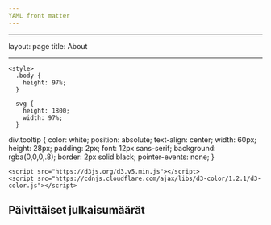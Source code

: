 ```yaml
---
YAML front matter
---
```


---
layout: page
title: About

---

<body>
 <meta charset="utf-8">

    <style>
      .body {
        height: 97%;
      }

      svg {
        height: 1800;
        width: 97%;
      }
div.tooltip {
  color: white;
  position: absolute;
  text-align: center;
  width: 60px;
  height: 28px;
  padding: 2px;
  font: 12px sans-serif;
  background: rgba(0,0,0,.8);
  border: 2px solid black;
  pointer-events: none;
}
    </style>

    <script src="https://d3js.org/d3.v5.min.js"></script>
    <script src="https://cdnjs.cloudflare.com/ajax/libs/d3-color/1.2.1/d3-color.js"></script>
  </head>
  <body>
    <h2>Päivittäiset julkaisumäärät</h2>
    <h4></h4>
    <svg id="svg"></svg>
    <script>
	
	d3.csv("https://mkokkone.github.io/visualisointiverkosto_14092022/calendar.csv").then(function(flatData) {
	//var parseDate = d3.timeFormat("%m/%d/%Y");
  // assign null correctly
	flatData.forEach(function(d) {
    d.AnswerCount = parseInt(d.AnswerCount);
	//d.Date = parseDate(d.Date);
	});
      flatData.sort((a, b) => new Date(a.Date) - new Date(b.Date) );	

      const dateValues = flatData.map(d => ({
        date: d3.timeDay(new Date(d.Date)),
        value: Number(d.AnswerCount)
      }));
	  
      const svg = d3.select("#svg");
      const { width, height } = document
        .getElementById("svg")
        .getBoundingClientRect();


      function draw() {
        const years = d3
          .nest()
          .key(d => d.date.getFullYear())
          .entries(dateValues)
          .reverse();

        const values = dateValues.map(c => c.value);
        const maxValue = d3.max(values);
        const minValue = d3.min(values);

        const cellSize = 30;
        const yearHeight = cellSize * 7;

        const group = svg.append("g");

        const year = group
          .selectAll("g")
          .data(years)
          .join("g")
          .attr(
            "transform",
            (d, i) => `translate(50, ${yearHeight * i + cellSize * 1.5})`
          );

		// Define the div for the tooltip
		const div = d3
		.select('body')
		.append('div')
		.attr('class', 'tooltip')
		.style('opacity', 0);



	

        year
          .append("text")
          .attr("x", -5)
          .attr("y", -30)
          .attr("text-anchor", "end")
          .attr("font-size", 16)
          .attr("font-weight", 550)
          .attr("transform", "rotate(270)")
          .text(d => d.key);

        const formatDay = d =>
          ["Ma", "Ti", "Ke", "To", "Pe", "La", "Su"][d.getUTCDay()];
		
        const countDay = d => d.getUTCDay();
        const timeWeek = d3.utcSunday;
        const formatDate = d3.utcFormat("%x");
        const colorFn = d3
          .scaleSequential(d3.interpolateBuGn)
          .domain([Math.floor(minValue), Math.ceil(maxValue)*2]);
        const format = d3.format("+.2%");
		
		
        
		year
          .append("g")
          .attr("text-anchor", "end")
          .selectAll("text")
          .data(d3.range(7).map(i => new Date(2022, 0, i)))
          .join("text")
          .attr("x", -5)
          .attr("y", d => (countDay(d) + 0.5) * cellSize)
          .attr("dy", "0.31em")
          .attr("font-size", 12)
          .text(formatDay);

        year
          .append("g")
          .selectAll("rect")
          .data(d => d.values)
          .join("rect")
          .attr("width", cellSize - 1.5)
          .attr("height", cellSize - 1.5)
          .attr(
            "x",
            (d, i) => timeWeek.count(d3.utcYear(d.date), d.date) * cellSize + 10
          )
          .attr("y", d => countDay(d.date) * cellSize + 0.5)
          .attr("fill", d => colorFn(d.value))
          .append("title")
          .text(d => `${(d.date)}: ${d.value.toFixed(0)}`)
		  .style('cursor', 'pointer')
		      .on('mouseover', d => {
      div
        .transition()
        .duration(200)
        .style('opacity', 0.9);
      div
        .html(formatTime(d.date) + '<br/>' + d.close)
        .style('left', d3.event.pageX + 'px')
        .style('top', d3.event.pageY - 28 + 'px');
    })
    .on('mouseout', () => {
      div
        .transition()
        .duration(500)
        .style('opacity', 0);
    });
		  

        year
		.append("g")
          .selectAll("text")
          .data(d => d.values)
          .join("text")
          

          
          
		  .attr("x",(d, i) => timeWeek.count(d3.utcYear(d.date), d.date) * cellSize + 15)
		  .attr("y", d => (countDay(d.date) + 0.65) * cellSize)
          .attr("text-anchor", "start")
          .attr("font-size", 20)
          .text(d => `${d.value.toFixed(0)}`);
		
		



        const legend = group
          .append("g")
          .attr(
            "transform",
            `translate(10, ${years.length * yearHeight + cellSize * 4})`
          );

        const categoriesCount = 14;
        const categories = [...Array(categoriesCount)].map((_, i) => {
          const upperBound = (maxValue / categoriesCount) * (i+1);
          const lowerBound = (maxValue / categoriesCount) * i;

          return {
            upperBound,
            lowerBound,
            color: d3.interpolateBuGn(upperBound / (maxValue*2)),
            selected: true
          };
        });

        const legendWidth = 60;

        function toggle(legend) {
          const { lowerBound, upperBound, selected } = legend;

          legend.selected = !selected;

          const highlightedDates = years.map(y => ({
            key: y.key,
            values: y.values.filter(
              v => v.value > lowerBound && v.value <= upperBound
            )
          }));

          year
            .data(highlightedDates)
            .selectAll("rect")
            .data(d => d.values, d => d.date)
            .transition()
            .duration(500)
            .attr("fill", d => (legend.selected ? colorFn(d.value) : "white"));
        }

       
      }
	
      draw();
	  });
    </script>
  </body>

